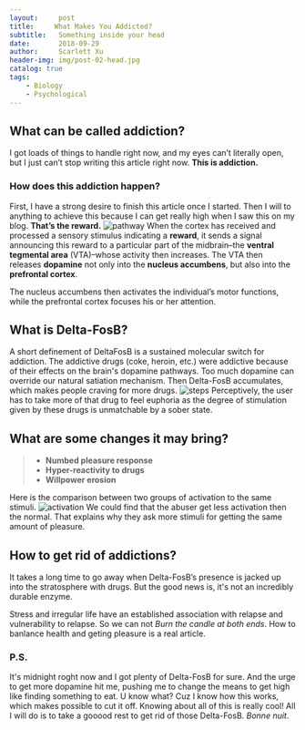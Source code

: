 ```yaml
---
layout:     post
title:     What Makes You Addicted?
subtitle:   Something inside your head
date:       2018-09-29
author:     Scarlett Xu
header-img: img/post-02-head.jpg
catalog: true
tags:
    - Biology
    - Psychological
---
```


## What can be called addiction?

I got loads of things to handle right now, and my eyes can’t literally open, but I just can’t stop writing this article right now. __This is addiction.__

### How does this addiction happen? 
First, I have a strong desire to finish this article once I started. Then I will to anything to achieve this because I can get really high when I saw this on my blog. __That’s the reward.__
![pathway](https:/ScarlettXuH.github.io/img/post-02-01.png)
When the cortex has received and processed a sensory stimulus indicating a __reward__, it sends a signal announcing this reward to a particular part of the midbrain–the __ventral tegmental area__ (VTA)–whose activity then increases. The VTA then releases __dopamine__ not only into the __nucleus accumbens__, but also into the __prefrontal cortex__.

The nucleus accumbens then activates the individual’s motor functions, while the prefrontal cortex focuses his or her attention.

## What is Delta-FosB?
A short definement of DeltaFosB is a sustained molecular switch for addiction.
The addictive drugs (coke, heroin, etc.) were addictive because of their effects on the brain's dopamine pathways. 
Too much dopamine can override our natural satiation mechanism. Then Delta-FosB accumulates, which makes people craving for more drugs. 
![steps](https:/ScarlettXuH.github.io/img/post-02-02.png)
Perceptively, the user has to take more of that drug to feel euphoria as the degree of stimulation given by these drugs is unmatchable by a sober state.

## What are some changes it may bring?

> - __Numbed pleasure response__
> - __Hyper-reactivity to drugs__
> - __Willpower erosion__

Here is the comparison between two groups of activation to the same stimuli.
![activation](https:/ScarlettXuH.github.io/img/post-02-04.png)
We could find that the abuser get less activation then the normal. That explains why they ask more stimuli for getting the same amount of pleasure.

## How to get rid of addictions?
It takes a long time to go away when Delta-FosB’s presence is jacked up into the stratosphere with drugs. But the good news is, it's not an incredibly durable enzyme.

Stress and irregular life have an established association with relapse and vulnerability to relapse. So we can not _Burn the candle at both ends_. How to banlance health and geting pleasure is a real article.

### P.S.

It's midnight roght now and I got plenty of Delta-FosB for sure. And the urge to get more dopamine hit me, pushing me to change the means to get high like finding something to eat. U know what? Cuz I know how this works, which makes possible to cut it off. Knowing about all of this is really cool! All I will do is to take a gooood rest to get rid of those Delta-FosB. _Bonne nuit_.